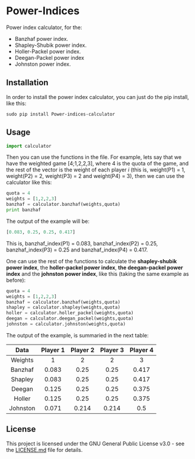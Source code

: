 # Power-Indices

Power index calculator, for the:

* Banzhaf power index.
* Shapley-Shubik power index.
* Holler-Packel power index.
* Deegan-Packel power index 
* Johnston power index.

## Installation

In order to install the power index calculator, you can just do the pip install, like this:

```
sudo pip install Power-indices-calculator
```

## Usage

```python
import calculator
```

Then you can use the functions in the file. For example, lets say that we have the weighted game [4;1,2,2,3], where 
4 is the quota of the game, and the rest of the vector is the weight of each player _i_ (this is, weight(P1) = 1, 
weight(P2) = 2, weight(P3) = 2 and weight(P4) = 3), then we can use the calculator like this:

```python
quota = 4
weights = [1,2,2,3]
banzhaf = calculator.banzhaf(weights,quota)
print banzhaf
```

The output of the example will be:

```python
[0.083, 0.25, 0.25, 0.417]
```

This is, banzhaf_index(P1) = 0.083, banzhaf_index(P2) = 0.25, banzhaf_index(P3) = 0.25 and banzhaf_index(P4) = 0.417.

One can use the rest of the functions to calculate the **shapley-shubik power index**, the **holler-packel power index**, **the
deegan-packel power index** and the **johnston power index**, like this (taking the same example as before):

```python
quota = 4
weights = [1,2,2,3]
banzhaf = calculator.banzhaf(weights,quota)
shapley = calculator.shapley(weights,quota)
holler = calculator.holler_packel(weights,quota)
deegan = calculator.deegan_packel(weights,quota)
johnston = calculator.johnston(weights,quota)
```

The output of the example, is summaried in the next table:

Data | Player 1 | Player 2 | Player 3 | Player 4
:---: | :---: | :---: | :---: | :---:
Weights | 1 | 2 | 2 | 3 
Banzhaf | 0.083 | 0.25 | 0.25 | 0.417
Shapley | 0.083 | 0.25 | 0.25 | 0.417
Deegan | 0.125 | 0.25 | 0.25 | 0.375
Holler | 0.125 | 0.25 | 0.25 | 0.375
Johnston | 0.071 | 0.214 | 0.214 | 0.5

## License

This project is licensed under the GNU General Public License v3.0 - see the [LICENSE.md](../master/LICENSE) file for details.
